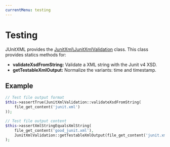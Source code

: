```yaml
---
currentMenu: testing
---
```


# Testing
JUnitXML provides the [JunitXml\JunitXmlValidation](http://llaumgui.github.io/JunitXml/apigen/class-Llaumgui.JunitXml.JunitXmlValidation.html) class. This class provides statics methods for:

* __validateXsdFromString:__ Validate a XML string with the Junit v4 XSD.
* __getTestableXmlOutput:__ Normalize the variants: time and timestamp.

## Example

```php
// Test file output format
$this->assertTrue(JunitXmlValidation::validateXsdFromString(
    file_get_content('junit.xml')
));

// Test file output content
$this->assertXmlStringEqualsXmlString(
    file_get_content('good_junit.xml'),
    JunitXmlValidation::getTestableXmlOutput(file_get_content('junit.xml')
);
```